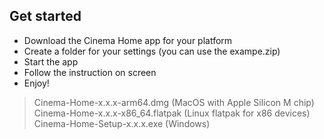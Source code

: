  ## Get started
- Download the Cinema Home app for your platform
- Create a folder for your settings (you can use the exampe.zip)
- Start the app
- Follow the instruction on screen
- Enjoy!

> Cinema-Home-x.x.x-arm64.dmg (MacOS with Apple Silicon M chip)
> Cinema-Home-x.x.x-x86_64.flatpak (Linux flatpak for x86 devices)
> Cinema-Home-Setup-x.x.x.exe (Windows)